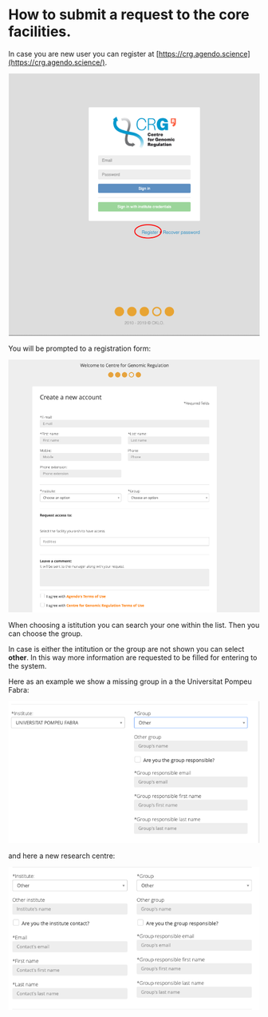 # How to submit a request to the core facilities.

In case you are new user you can register at [https://crg.agendo.science](https://crg.agendo.science/).

<img src="frontpage.png" width="800"/>

You will be prompted to a registration form:

<img src="registration_form.png" width="800"/>

When choosing a istitution you can search your one within the list. Then you can choose the group. 

In case is either the intitution or the group are not shown you can select **other**. In this way more information are requested to be filled for entering to the system.

Here as an example we show a missing group in a the Universitat Pompeu Fabra:

<img src="other_group.png" width="600"/>

and here a new research centre:

<img src="other_both.png" width="600"/>


